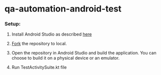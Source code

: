 # qa-automation-android-test

### Setup:
  1) Install Android Studio as described [here](https://developer.android.com/studio/install)
  
  2) [Fork](https://help.github.com/en/github/creating-cloning-and-archiving-repositories/cloning-a-repository) the repository to local.
  
  3) Open the repository in Android Studio and build the application. You can choose to build it on a physical device or an emulator.
 
 4) Run TestActivitySuite.kt file


